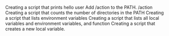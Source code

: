 Creating a script that prints hello user
Add /action to the PATH. /action
Creating a script that counts the number of directories in the PATH
Creating a script that lists environment variables
Creating a script that lists all local variables and environment variables, and function
Creating a script that creates a new local variable.
